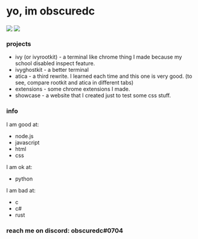 # yo, im obscuredc
<img align="center" src="https://github-readme-stats.vercel.app/api/top-langs/?username=obscuredc&theme=dark" />
<img align="center" src="https://github-readme-stats.vercel.app/api//?username=obscuredc&theme=dark" />

### projects
* ivy (or ivyrootkit) - a terminal like chrome thing I made because my school disabled inspect feature.
* ivyghostkit - a better terminal
* atica - a third rewrite. I learned each time and this one is very good. (to see, compare rootkit and atica in different tabs)
* extensions - some chrome extensions I made.
* showcase - a website that I created just to test some css stuff.
### info
I am good at:
* node.js
* javascript
* html
* css

I am ok at:
* python

I am bad at:
* c
* c#
* rust
### reach me on discord: **obscuredc**#0704
